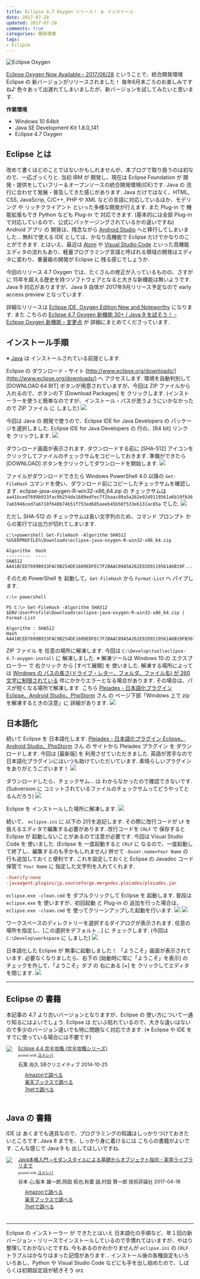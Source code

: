 ```yaml
---
title: Eclipse 4.7 Oxygen リリース！ ＆ インストール
date: 2017-07-28
updated: 2017-07-28
comments: true
categories: 開発環境
tags:
- Eclipse
---
```


![](/assets/eclipse/4.7-oxygen.png "Eclipse Oxygen")

[Eclipse Oxygen Now Available - 2017/06/28](https://www.eclipse.org/oxygen) ということで、統合開発環境 Eclipse の 新バージョンがリリースされました！ 毎年6月末ごろのお楽しみですね♪ 色々あって出遅れてしまいましたが、新バージョンを試してみたいと思います.

**作業環境**
- Windows 10 64bit
- Java SE Development Kit 1.8.0_141
- Eclipse 4.7 Oxygen


## Eclipse とは
改めて書くほどのことではないかもしれませんが、本ブログで取り扱うのは初なので、一応ざっくりと.
当初 IBM が 開発し、現在は Eclipse Foundation が 開発・提供をしていフリー＆オープンソースの統合開発環境(IDE)です. Java の 流行に合わせて発展・普及してきた感じがあります. Java だけではなく、HTML, CSS, JavaScrip, C/C++, PHP や XML などの言語に対応しているほか、モデリング や リッチクライアント といった多様な開発が行えます. また Plug-in で 機能拡張もでき Python なども Plug-in で 対応できます. (基本的には全部 Plug-in で対応しているので、公式にパッケージングされているかの違いですね)
Android アプリ の 開発は、残念ながら [Android Studio](https://developer.android.com/studio) へと移行してしまいました...
無料で使える IDE としては、かなり高機能で Eclipse だけでかなりのことができます. とはいえ、最近は [Atom](https://atom.io) や [Visual Studio Code](https://code.visualstudio.com/) といった高機能エディタの流れもあり、軽量プログラミング言語と呼ばれる領域の開発はエディタに変わり、重量級の開発が Eclipse に 残る感じでしょうか.

今回のリリース 4.7 Oxygen では、たくさんの修正が入っているものの、さすがに 15年を超える歴史を持つソフトウェアとなると大きな新機能は無いようです. Java 9 対応がありますが、Java 9 自体が 2017年9月リリース予定なので early access preview となっています.

詳細なリリースは [Eclipse IDE, Oxygen Edition New and Noteworthy](https://www.eclipse.org/oxygen/noteworthy/) になります. また こちらの [Eclipse 4.7 Oxygen 新機能 30+ / Java 9 を試そう！ - Eclipse Oxygen 新機能・変更点](http://qiita.com/cypher256/items/e308d920dfaf15892baa#eclipse-oxygen-%E6%96%B0%E6%A9%9F%E8%83%BD%E5%A4%89%E6%9B%B4%E7%82%B9) が 詳細にまとめてくださっています.


## インストール手順
※ [Java](http://www.oracle.com/technetwork/java/javase/downloads/) は インストールされている前提とします.

Eclipse の ダウンロード・サイト [http://www.eclipse.org/downloads/](http://www.eclipse.org/downloads/) へ アクセスします.
環境を自動判別して [DOWNLOAD 64 BIT] ボタンが用意されていますが、今回は ZIP ファイルから入れるので、ボタンの下 [Download Packages] を クリックします. (インストーラーを使うと簡単なのですが、インストール・パスが思うようにいかなかったので ZIP ファイル に しました)
![](/assets/eclipse/4.7-oxygen-install/01.png)

今回は Java の 開発で使うので、Eclipse IDE for Java Developers の パッケージを選択しました. Eclipse IDE for Java Developers の 行の、[64 bit] リンク を クリックします.
![](/assets/eclipse/4.7-oxygen-install/02.png)

ダウンロード画面が表示されます. ダウンロードする前に [SHA-512] アイコンをクリックしてファイルのチェックサムをコピーしておきます. 準備ができたら [DOWNLOAD] ボタンをクリックしてダウンロードを開始します.
![](/assets/eclipse/4.7-oxygen-install/03.png)

ファイルがダウンロードできたら Windows PowerShell 4.0 以降の `Get-FileHash` コマンドを使い、ダウンロード前にコピーしたチェックサムを確認します. eclipse-java-oxygen-R-win32-x86_64.zip の チェックサムは `aa41bced7699b933fac9b254de1609edfec7f2baac89a5a262e92d9119561a6b19fb367a65946ced7ab718f640b74b51f753ed685aeeb45b50f533e6131ac85a` でした.
![](/assets/eclipse/4.7-oxygen-install/04.png)

ただし SHA-512 の チェックサムは長い文字列のため、コマンド プロンプト からの実行では出力が切れてしまいます.
```console
c:\>powershell Get-FileHash -Algorithm SHA512 %USERPROFILE%\Downloads\eclipse-java-oxygen-R-win32-x86_64.zip

Algorithm  Hash
---------  ----
SHA512     AA41BCED7699B933FAC9B254DE1609EDFEC7F2BAAC89A5A262E92D9119561A6B19F...
```

そのため PowerShell を 起動して、`Get-FileHash` から `Format-List` へ パイプします.
```console
c:\> powershell

PS C:\> Get-FileHash -Algorithm SHA512 $ENV:UserProfile\Downloads\eclipse-java-oxygen-R-win32-x86_64.zip | Format-List

Algorithm : SHA512
Hash      : AA41BCED7699B933FAC9B254DE1609EDFEC7F2BAAC89A5A262E92D9119561A6B19FB367A65946CED7AB718F640B74B51F753ED685AEEB45B50F533E6131AC85A
```

ZIP ファイル を 任意の場所に解凍します. 今回は `C:\Develop\tool\eclipse-4.7-oxygen-install` に 解凍しました.
※ 解凍ツールは Windows 10 の エクスプローラー で 右クリック から [すべて展開] を 使いました. 解凍する場所によっては [Windows の パスの長さ(ドライブ・レター、フォルダ、ファイル名) が 260文字に制限されている](https://msdn.microsoft.com/en-us/library/windows/desktop/aa365247%28v=vs.85%29.aspx#maxpath) 件にかかりエラーとなる場合があります. その場合は、パスが短くなる場所で解凍します. こちら [Pleiades - 日本語化プラグイン Eclipse、Android Studio、PhpStorm](http://mergedoc.osdn.jp/) さん の ページ下部「Windows 上で zip を解凍するときの注意」に 詳細があります.
![](/assets/eclipse/4.7-oxygen-install/05.png)


## 日本語化
続いて Eclipse を 日本語化します. [Pleiades - 日本語化プラグイン Eclipse、Android Studio、PhpStorm](http://mergedoc.osdn.jp/) さん の サイトから Pleiades プラグイン を ダウンロードします. 今回は [最新版] を 利用させていただきました.
英語が苦手なので日本語化プラグインにはいつも助けていただいています. 素晴らしいプラグインをありがとうございます！
![](/assets/eclipse/4.7-oxygen-install/06.png)

ダウンロードしたら、チェックサム... は わからなかったので確認できないです. (Subversion に コミットされているファイルのチェックサムってどうやってとるんだろう)
![](/assets/eclipse/4.7-oxygen-install/07.png)

Eclipse を インストールした場所に解凍します.
![](/assets/eclipse/4.7-oxygen-install/08.png)

続いて、 `eclipse.ini` に 以下の 2行を追記します. その際に改行コードが `LF` を 扱えるエディタで編集する必要があります. 改行コードを `CRLF` で 保存すると Eclipse が 起動しないことがあるので注意が必要です. 今回は Visual Studio Code を 使いました. (Eclipse を 一度起動すると `CRLF` に なるので、一度起動して終了し、編集するのも手かもしれません)
併せて `-Duser.name=Your Name` の 行も追加しておくと便利です. これを設定しておくと Eclipse の Javadoc コード保管で `Your Name` に 指定した文字列を入れてくれます.
```ini
-Xverify:none
-javaagent:plugins/jp.sourceforge.mergedoc.pleiades/pleiades.jar
```

`eclipse.exe -clean.cmd` を ダブルクリックして Eclipse を 起動します.
普段は `eclipse.exe` を 使いますが、初回起動 と Plug-in の 追加を行った場合は、 `eclipse.exe -clean.cmd` を 使ってクリーンアップした起動を行います.
![](/assets/eclipse/4.7-oxygen-install/09.png)
![](/assets/eclipse/4.7-oxygen-install/10.png)

ワークスペースのディレクトリーを選択するダイアログが表示されます. 任意の場所を指定し、[この選択をデフォルト...] に チェックします. (今回は `C:\Develop\workspace` に しました)
![](/assets/eclipse/4.7-oxygen-install/11.png)

日本語化した Eclipse が 無事に起動しました！
「ようこそ」画面が表示されています. 必要なくなりましたら、右下の [始動時に常に「ようこそ」を表示] の チェックを外して、「ようこそ」タブ の 右にある [×] を クリックしてエディタを閉じます.
![](/assets/eclipse/4.7-oxygen-install/12.png)



- - - -
## Eclipse の 書籍
本記事の 4.7 より古いバージョンとなりますが、Eclipse の 使い方について一通り知るにはよいでしょう. Eclipse は だいぶ枯れているので、大きな違いはないので多少のバージョン違いでも特に問題なく対応できます. (※ Eclipse や IDE を すでに使っている場合には不要です)
<div class="booklink-box" style="text-align:left;padding-bottom:20px;font-size:small;/zoom: 1;overflow: hidden;"><div class="booklink-image" style="float:left;margin:0 15px 10px 0;"><a href="//af.moshimo.com/af/c/click?a_id=860699&p_id=170&pc_id=185&pl_id=4062&s_v=b5Rz2P0601xu&url=http%3A%2F%2Fwww.amazon.co.jp%2Fexec%2Fobidos%2FASIN%2F4797380950" target="_blank" ><img src="https://images-fe.ssl-images-amazon.com/images/I/61UJFDCJZyL._SL160_.jpg" style="border: none;" /></a><img src="//i.moshimo.com/af/i/impression?a_id=860699&p_id=170&pc_id=185&pl_id=4062" width="1" height="1" style="border:none;"></div><div class="booklink-info" style="line-height:120%;/zoom: 1;overflow: hidden;"><div class="booklink-name" style="margin-bottom:10px;line-height:120%"><a href="//af.moshimo.com/af/c/click?a_id=860699&p_id=170&pc_id=185&pl_id=4062&s_v=b5Rz2P0601xu&url=http%3A%2F%2Fwww.amazon.co.jp%2Fexec%2Fobidos%2FASIN%2F4797380950" target="_blank" >Eclipse 4.4 完全攻略 (完全攻略シリーズ)</a><img src="//i.moshimo.com/af/i/impression?a_id=860699&p_id=170&pc_id=185&pl_id=4062" width="1" height="1" style="border:none;"><div class="booklink-powered-date" style="font-size:8pt;margin-top:5px;font-family:verdana;line-height:120%">posted with <a href="https://yomereba.com" rel="nofollow" target="_blank">ヨメレバ</a></div></div><div class="booklink-detail" style="margin-bottom:5px;">石黒 尚久 SBクリエイティブ 2014-10-25    </div><div class="booklink-link2" style="margin-top:10px;"><div class="shoplinkamazon" style="margin-right:5px;background: url('//img.yomereba.com/yl.gif') 0 0 no-repeat;padding: 2px 0 2px 18px;white-space: nowrap;"><a href="//af.moshimo.com/af/c/click?a_id=860699&p_id=170&pc_id=185&pl_id=4062&s_v=b5Rz2P0601xu&url=http%3A%2F%2Fwww.amazon.co.jp%2Fexec%2Fobidos%2FASIN%2F4797380950" target="_blank" >Amazonで調べる</a><img src="//i.moshimo.com/af/i/impression?a_id=860699&p_id=170&pc_id=185&pl_id=4062" width="1" height="1" style="border:none;"></div><div class="shoplinkrakuten" style="margin-right:5px;background: url('//img.yomereba.com/yl.gif') 0 -50px no-repeat;padding: 2px 0 2px 18px;white-space: nowrap;"><a href="//af.moshimo.com/af/c/click?a_id=862013&p_id=56&pc_id=56&pl_id=637&s_v=b5Rz2P0601xu&url=http%3A%2F%2Fbooks.rakuten.co.jp%2Frb%2F12960645%2F" target="_blank" >楽天ブックスで調べる</a><img src="//i.moshimo.com/af/i/impression?a_id=862013&p_id=56&pc_id=56&pl_id=637" width="1" height="1" style="border:none;"></div>          <div class="shoplinkseven" style="margin-right:5px;background: url('//img.yomereba.com/yl.gif') 0 -100px no-repeat;padding: 2px 0 2px 18px;white-space: nowrap;"><a href="//af.moshimo.com/af/c/click?a_id=860693&p_id=932&pc_id=1188&pl_id=12456&s_v=b5Rz2P0601xu&url=http%3A%2F%2F7net.omni7.jp%2Fsearch%2F%3FsearchKeywordFlg%3D1%26keyword%3D4-79-738095-8%2520%257C%25204-797-38095-8%2520%257C%25204-7973-8095-8%2520%257C%25204-79738-095-8%2520%257C%25204-797380-95-8%2520%257C%25204-7973809-5-8" target="_blank" >7netで調べる<img src="//i.moshimo.com/af/i/impression?a_id=860693&p_id=932&pc_id=1188&pl_id=12456" width="1" height="1" style="border:none;"></a></div>                          </div></div><div class="booklink-footer" style="clear: left"></div></div>

## Java の 書籍
IDE は あくまでも道具なので、プログラミングの知識はしっかりつけておきたいところです.
Java 8 までを、しっかり身に着けるには こちらの書籍がよいです. こんな感じで Java 9 も 出してほしいですね.
<div class="booklink-box" style="text-align:left;padding-bottom:20px;font-size:small;/zoom: 1;overflow: hidden;"><div class="booklink-image" style="float:left;margin:0 15px 10px 0;"><a href="//af.moshimo.com/af/c/click?a_id=860699&p_id=170&pc_id=185&pl_id=4062&s_v=b5Rz2P0601xu&url=http%3A%2F%2Fwww.amazon.co.jp%2Fexec%2Fobidos%2FASIN%2F477418909X" target="_blank" ><img src="https://images-fe.ssl-images-amazon.com/images/I/51741IwOl5L._SL160_.jpg" style="border: none;" /></a><img src="//i.moshimo.com/af/i/impression?a_id=860699&p_id=170&pc_id=185&pl_id=4062" width="1" height="1" style="border:none;"></div><div class="booklink-info" style="line-height:120%;/zoom: 1;overflow: hidden;"><div class="booklink-name" style="margin-bottom:10px;line-height:120%"><a href="//af.moshimo.com/af/c/click?a_id=860699&p_id=170&pc_id=185&pl_id=4062&s_v=b5Rz2P0601xu&url=http%3A%2F%2Fwww.amazon.co.jp%2Fexec%2Fobidos%2FASIN%2F477418909X" target="_blank" >Java本格入門 ~モダンスタイルによる基礎からオブジェクト指向・実用ライブラリまで</a><img src="//i.moshimo.com/af/i/impression?a_id=860699&p_id=170&pc_id=185&pl_id=4062" width="1" height="1" style="border:none;"><div class="booklink-powered-date" style="font-size:8pt;margin-top:5px;font-family:verdana;line-height:120%">posted with <a href="https://yomereba.com" rel="nofollow" target="_blank">ヨメレバ</a></div></div><div class="booklink-detail" style="margin-bottom:5px;">谷本 心,阪本 雄一郎,岡田 拓也,秋葉 誠,村田 賢一郎 技術評論社 2017-04-18    </div><div class="booklink-link2" style="margin-top:10px;"><div class="shoplinkamazon" style="margin-right:5px;background: url('//img.yomereba.com/yl.gif') 0 0 no-repeat;padding: 2px 0 2px 18px;white-space: nowrap;"><a href="//af.moshimo.com/af/c/click?a_id=860699&p_id=170&pc_id=185&pl_id=4062&s_v=b5Rz2P0601xu&url=http%3A%2F%2Fwww.amazon.co.jp%2Fexec%2Fobidos%2FASIN%2F477418909X" target="_blank" >Amazonで調べる</a><img src="//i.moshimo.com/af/i/impression?a_id=860699&p_id=170&pc_id=185&pl_id=4062" width="1" height="1" style="border:none;"></div><div class="shoplinkrakuten" style="margin-right:5px;background: url('//img.yomereba.com/yl.gif') 0 -50px no-repeat;padding: 2px 0 2px 18px;white-space: nowrap;"><a href="//af.moshimo.com/af/c/click?a_id=862013&p_id=56&pc_id=56&pl_id=637&s_v=b5Rz2P0601xu&url=http%3A%2F%2Fbooks.rakuten.co.jp%2Frb%2F14782914%2F" target="_blank" >楽天ブックスで調べる</a><img src="//i.moshimo.com/af/i/impression?a_id=862013&p_id=56&pc_id=56&pl_id=637" width="1" height="1" style="border:none;"></div>           <div class="shoplinkseven" style="margin-right:5px;background: url('//img.yomereba.com/yl.gif') 0 -100px no-repeat;padding: 2px 0 2px 18px;white-space: nowrap;"><a href="//af.moshimo.com/af/c/click?a_id=860693&p_id=932&pc_id=1188&pl_id=12456&s_v=b5Rz2P0601xu&url=http%3A%2F%2F7net.omni7.jp%2Fsearch%2F%3FsearchKeywordFlg%3D1%26keyword%3D4-77-418909-3%2520%257C%25204-774-18909-3%2520%257C%25204-7741-8909-3%2520%257C%25204-77418-909-3%2520%257C%25204-774189-09-3%2520%257C%25204-7741890-9-3" target="_blank" >7netで調べる<img src="//i.moshimo.com/af/i/impression?a_id=860693&p_id=932&pc_id=1188&pl_id=12456" width="1" height="1" style="border:none;"></a></div>                          </div></div><div class="booklink-footer" style="clear: left"></div></div>



- - - -
Eclipse の インストーラー が できたとはいえ 日本語化の手順など、年１回の新バージョン・リリースでインストールしているので手慣れてはいますが、やはり整理しておかないとですね. 今もあるのかわかりませんが `eclipse.ini` の `CRLF` トラブルはかなりはまった記憶があります...
インストール後の各種設定もいろいろあし、Python や Visual Studio Code などにも手を出し始めたので、しばらくは初期設定話が続きそう orz
